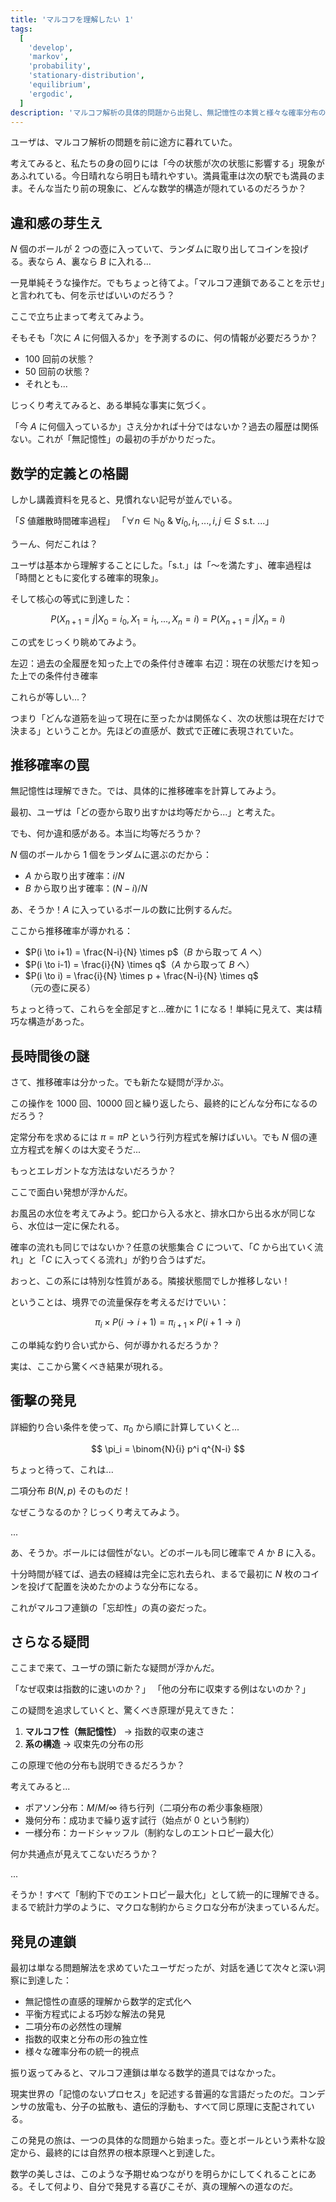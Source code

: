 ```yaml
---
title: 'マルコフを理解したい 1'
tags:
  [
    'develop',
    'markov',
    'probability',
    'stationary-distribution',
    'equilibrium',
    'ergodic',
  ]
description: 'マルコフ解析の具体的問題から出発し、無記憶性の本質と様々な確率分布の統一的理解へ至る思考の軌跡'
---
```


ユーザは、マルコフ解析の問題を前に途方に暮れていた。

考えてみると、私たちの身の回りには「今の状態が次の状態に影響する」現象があふれている。今日晴れなら明日も晴れやすい。満員電車は次の駅でも満員のまま。そんな当たり前の現象に、どんな数学的構造が隠れているのだろうか？

## 違和感の芽生え

$N$ 個のボールが 2 つの壺に入っていて、ランダムに取り出してコインを投げる。表なら $A$、裏なら $B$ に入れる...

一見単純そうな操作だ。でもちょっと待てよ。「マルコフ連鎖であることを示せ」と言われても、何を示せばいいのだろう？

ここで立ち止まって考えてみよう。

そもそも「次に $A$ に何個入るか」を予測するのに、何の情報が必要だろうか？

- 100 回前の状態？
- 50 回前の状態？
- それとも...

じっくり考えてみると、ある単純な事実に気づく。

「今 $A$ に何個入っているか」さえ分かれば十分ではないか？過去の履歴は関係ない。これが「無記憶性」の最初の手がかりだった。

## 数学的定義との格闘

しかし講義資料を見ると、見慣れない記号が並んでいる。

「$S$ 値離散時間確率過程」
「$\forall n \in \mathbb{N}_0$ & $\forall i_0,i_1,...,i,j \in S$ s.t. ...」

うーん、何だこれは？

ユーザは基本から理解することにした。「s.t.」は「〜を満たす」、確率過程は「時間とともに変化する確率的現象」。

そして核心の等式に到達した：

$$
P\left(X_{n+1} = j | X_0 = i_0, X_1 = i_1, ..., X_n = i\right) = P\left(X_{n+1} = j | X_n = i\right)
$$

この式をじっくり眺めてみよう。

左辺：過去の全履歴を知った上での条件付き確率
右辺：現在の状態だけを知った上での条件付き確率

これらが等しい...？

つまり「どんな道筋を辿って現在に至ったかは関係なく、次の状態は現在だけで決まる」ということか。先ほどの直感が、数式で正確に表現されていた。

## 推移確率の罠

無記憶性は理解できた。では、具体的に推移確率を計算してみよう。

最初、ユーザは「どの壺から取り出すかは均等だから...」と考えた。

でも、何か違和感がある。本当に均等だろうか？

$N$ 個のボールから 1 個をランダムに選ぶのだから：

- $A$ から取り出す確率：$i/N$
- $B$ から取り出す確率：$(N-i)/N$

あ、そうか！$A$ に入っているボールの数に比例するんだ。

ここから推移確率が導かれる：

- $P(i \to i+1) = \frac{N-i}{N} \times p$（$B$ から取って $A$ へ）
- $P(i \to i-1) = \frac{i}{N} \times q$（$A$ から取って $B$ へ）
- $P(i \to i) = \frac{i}{N} \times p + \frac{N-i}{N} \times q$（元の壺に戻る）

ちょっと待って、これらを全部足すと...確かに 1 になる！単純に見えて、実は精巧な構造があった。

## 長時間後の謎

さて、推移確率は分かった。でも新たな疑問が浮かぶ。

この操作を 1000 回、10000 回と繰り返したら、最終的にどんな分布になるのだろう？

定常分布を求めるには $\pi = \pi P$ という行列方程式を解けばいい。でも $N$ 個の連立方程式を解くのは大変そうだ...

もっとエレガントな方法はないだろうか？

ここで面白い発想が浮かんだ。

お風呂の水位を考えてみよう。蛇口から入る水と、排水口から出る水が同じなら、水位は一定に保たれる。

確率の流れも同じではないか？任意の状態集合 $C$ について、「$C$ から出ていく流れ」と「$C$ に入ってくる流れ」が釣り合うはずだ。

おっと、この系には特別な性質がある。隣接状態間でしか推移しない！

ということは、境界での流量保存を考えるだけでいい：

$$
\pi_i \times P\left(i \to i+1\right) = \pi_{i+1} \times P\left(i+1 \to i\right)
$$

この単純な釣り合い式から、何が導かれるだろうか？

実は、ここから驚くべき結果が現れる。

## 衝撃の発見

詳細釣り合い条件を使って、$\pi_0$ から順に計算していくと...

$$
\pi_i = \binom{N}{i} p^i q^{N-i}
$$

ちょっと待って、これは...

二項分布 $B(N, p)$ そのものだ！

なぜこうなるのか？じっくり考えてみよう。

...

あ、そうか。ボールには個性がない。どのボールも同じ確率で $A$ か $B$ に入る。

十分時間が経てば、過去の経緯は完全に忘れ去られ、まるで最初に $N$ 枚のコインを投げて配置を決めたかのような分布になる。

これがマルコフ連鎖の「忘却性」の真の姿だった。

## さらなる疑問

ここまで来て、ユーザの頭に新たな疑問が浮かんだ。

「なぜ収束は指数的に速いのか？」
「他の分布に収束する例はないのか？」

この疑問を追求していくと、驚くべき原理が見えてきた：

1. **マルコフ性（無記憶性）** → 指数的収束の速さ
2. **系の構造** → 収束先の分布の形

この原理で他の分布も説明できるだろうか？

考えてみると...

- ポアソン分布：$M/M/\infty$ 待ち行列（二項分布の希少事象極限）
- 幾何分布：成功まで繰り返す試行（始点が 0 という制約）
- 一様分布：カードシャッフル（制約なしのエントロピー最大化）

何か共通点が見えてこないだろうか？

...

そうか！すべて「制約下でのエントロピー最大化」として統一的に理解できる。まるで統計力学のように、マクロな制約からミクロな分布が決まっているんだ。

## 発見の連鎖

最初は単なる問題解法を求めていたユーザだったが、対話を通じて次々と深い洞察に到達した：

- 無記憶性の直感的理解から数学的定式化へ
- 平衡方程式による巧妙な解法の発見
- 二項分布の必然性の理解
- 指数的収束と分布の形の独立性
- 様々な確率分布の統一的視点

振り返ってみると、マルコフ連鎖は単なる数学的道具ではなかった。

現実世界の「記憶のないプロセス」を記述する普遍的な言語だったのだ。コンデンサの放電も、分子の拡散も、遺伝的浮動も、すべて同じ原理に支配されている。

この発見の旅は、一つの具体的な問題から始まった。壺とボールという素朴な設定から、最終的には自然界の根本原理へと到達した。

数学の美しさは、このような予期せぬつながりを明らかにしてくれることにある。そして何より、自分で発見する喜びこそが、真の理解への道なのだ。
